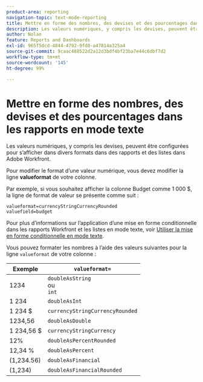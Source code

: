 ```yaml
---
product-area: reporting
navigation-topic: text-mode-reporting
title: Mettre en forme des nombres, des devises et des pourcentages dans les rapports en mode texte
description: Les valeurs numériques, y compris les devises, peuvent être configurées pour s’afficher dans divers formats dans des rapports et des listes dans Adobe Workfront.
author: Nolan
feature: Reports and Dashboards
exl-id: 965f5dcd-4844-4792-9fd0-a47814a325a4
source-git-commit: 9caac488522d2a12d3bdf4bf23ba7e44c6dbf7d2
workflow-type: tm+mt
source-wordcount: '145'
ht-degree: 99%

---
```


# Mettre en forme des nombres, des devises et des pourcentages dans les rapports en mode texte

<!-- Audited: 1/2025 -->

Les valeurs numériques, y compris les devises, peuvent être configurées pour s’afficher dans divers formats dans des rapports et des listes dans Adobe Workfront.

Pour modifier le format d’une valeur numérique, vous devez modifier la ligne **valueformat** de votre colonne.

Par exemple, si vous souhaitez afficher la colonne Budget comme 1 000 $, la ligne de format de valeur se présente comme suit :

```
valueformat=currencyStringCurrencyRounded
valuefield=budget
```

Pour plus d’informations sur l’application d’une mise en forme conditionnelle dans les rapports Workfront et les listes en mode texte, voir [Utiliser la mise en forme conditionnelle en mode texte](../../../reports-and-dashboards/reports/text-mode/use-conditional-formatting-text-mode.md).

Vous pouvez formater les nombres à l’aide des valeurs suivantes pour la ligne `valueformat` de votre colonne :

| Exemple | `valueformat=` |
|---|---|
| 1234 | `doubleAsString`<br> ou <br>`int` |
| 1 234 | `doubleAsInt` |
| 1 234 $ | `currencyStringCurrencyRounded` |
| 1234,56 | `doubleAsDouble` |
| 1 234,56 $ | `currencyStringCurrency` |
| 12% | `doubleAsPercentRounded` |
| 12,34 % | `doubleAsPercent` |
| (1,234.56) | `doubleAsFinancial` |
| (1,234) | `doubleAsFinancialRounded` |

